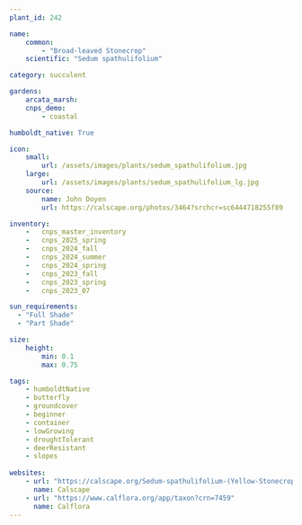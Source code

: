 ```yaml
---
plant_id: 242 

name: 
    common: 
        - "Broad-leaved Stonecrop"  
    scientific: "Sedum spathulifolium"    

category: succulent

gardens: 
    arcata_marsh: 
    cnps_demo: 
        - coastal

humboldt_native: True

icon: 
    small: 
        url: /assets/images/plants/sedum_spathulifolium.jpg 
    large: 
        url: /assets/images/plants/sedum_spathulifolium_lg.jpg 
    source: 
        name: John Doyen
        url: https://calscape.org/photos/3464?srchcr=sc6444718255f89 

inventory: 
    -   cnps_master_inventory
    -   cnps_2025_spring
    -   cnps_2024_fall
    -   cnps_2024_summer
    -   cnps_2024_spring
    -   cnps_2023_fall
    -   cnps_2023_spring
    -   cnps_2023_07 

sun_requirements:
  - "Full Shade"
  - "Part Shade"

size:   
    height: 
        min: 0.1 
        max: 0.75

tags: 
    - humboldtNative
    - butterfly
    - groundcover
    - beginner
    - container
    - lowGrowing
    - droughtTolerant 
    - deerResistant
    - slopes
 
websites: 
    - url: "https://calscape.org/Sedum-spathulifolium-(Yellow-Stonecrop)"
      name: Calscape
    - url: "https://www.calflora.org/app/taxon?crn=7459"
      name: Calflora
---
```


